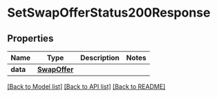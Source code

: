 # SetSwapOfferStatus200Response

## Properties
Name | Type | Description | Notes
------------ | ------------- | ------------- | -------------
**data** | [**SwapOffer**](SwapOffer.md) |  | 

[[Back to Model list]](../README.md#documentation-for-models) [[Back to API list]](../README.md#documentation-for-api-endpoints) [[Back to README]](../README.md)


